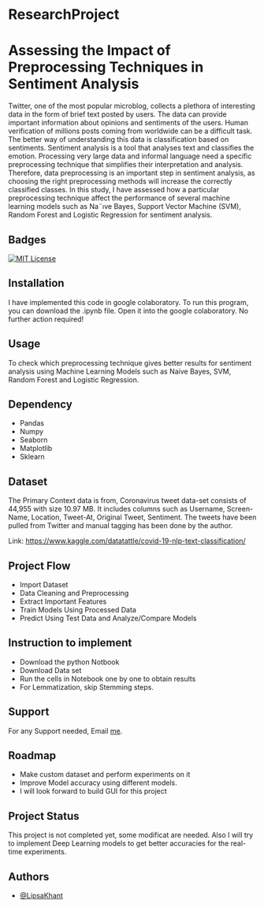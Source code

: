 # ResearchProject

# Assessing the Impact of Preprocessing Techniques in Sentiment Analysis

Twitter, one of the most popular microblog,
collects a plethora of interesting data in the form
of brief text posted by users. The data can provide
important information about opinions and sentiments
of the users. Human verification of millions posts
coming from worldwide can be a difficult task. The
better way of understanding this data is classification
based on sentiments. Sentiment analysis is a tool that analyses text and classifies the emotion. Processing very large data and informal language
need a specific preprocessing technique that simplifies
their interpretation and analysis. Therefore, data preprocessing is
an important step in sentiment analysis, as choosing
the right preprocessing methods will increase the
correctly classified classes. In this study, I have assessed
how a particular preprocessing technique affect the
performance of several machine learning models such as
Na¨ıve Bayes, Support Vector Machine (SVM), Random
Forest and Logistic Regression for sentiment analysis.

## Badges


[![MIT License](https://img.shields.io/badge/python-v3.7-blue)](https://github.com/tterb/atomic-design-ui/blob/master/LICENSEs)

  
## Installation

I have implemented this code in google colaboratory. To run this program, you can download the .ipynb file. 
Open it into the google colaboratory. No further action required! 
    
## Usage

To check which preprocessing technique gives better results for sentiment analysis using Machine Learning Models such as Naive Bayes, SVM, Random Forest and Logistic Regression.


## Dependency
- Pandas
- Numpy
- Seaborn
- Matplotlib
- Sklearn

## Dataset

The Primary Context data is from, Coronavirus tweet data-set consists of 44,955 with size 10.97 MB. It includes columns such as Username, Screen-Name, Location, Tweet-At, Original Tweet, Sentiment. The tweets have been pulled from Twitter and manual tagging has been done by the author.

Link: https://www.kaggle.com/datatattle/covid-19-nlp-text-classification/

## Project Flow

- Import Dataset
- Data Cleaning and Preprocessing
- Extract Important Features
- Train Models Using Processed Data
- Predict Using Test Data and Analyze/Compare Models

## Instruction to implement
- Download the python Notbook
- Download Data set
- Run the cells in Notebook one by one to obtain results
- For Lemmatization, skip Stemming steps.

## Support

For any Support needed, Email [me](lkhant@lakeheadu.ca).
## Roadmap

- Make custom dataset and perform experiments on it
- Improve Model accuracy using different models.
- I will look forward to build GUI for this project

  
## Project Status

This project is not completed yet, some modificat are needed. Also I will try to implement Deep Learning models to get better accuracies for the real-time experiments.  
## Authors

- [@LipsaKhant](https://github.com/LipsaKhant)

